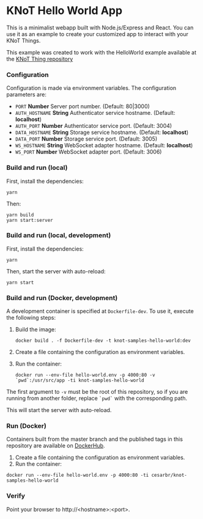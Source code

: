 # KNoT Hello World App

This is a minimalist webapp built with Node.js/Express and React.
You can use it as an example to create your customized app to interact with
your KNoT Things.

This example was created to work with the HelloWorld example available at the
[KNoT Thing repository](https://github.com/CESARBR/knot-thing-source/tree/master/examples/HelloWorld)


### Configuration

Configuration is made via environment variables. The configuration parameters are:

* `PORT` **Number** Server port number. (Default: 80|3000)
* `AUTH_HOSTNAME` **String** Authenticator service hostname. (Default: **localhost**)
* `AUTH_PORT` **Number** Authenticator service port. (Default: 3004)
* `DATA_HOSTNAME` **String** Storage service hostname. (Default: **localhost**)
* `DATA_PORT` **Number** Storage service port. (Default: 3005)
* `WS_HOSTNAME` **String** WebSocket adapter hostname. (Default: **localhost**)
* `WS_PORT` **Number** WebSocket adapter port. (Default: 3006)

### Build and run (local)

First, install the dependencies:

```
yarn
```

Then:

```
yarn build
yarn start:server
```

### Build and run (local, development)

First, install the dependencies:

```
yarn
```

Then, start the server with auto-reload:

```
yarn start
```

### Build and run (Docker, development)

A development container is specified at `Dockerfile-dev`. To use it, execute the following steps:

1. Build the image:

    ```
    docker build . -f Dockerfile-dev -t knot-samples-hello-world:dev
    ```

1. Create a file containing the configuration as environment variables.
1. Run the container:

    ```
    docker run --env-file hello-world.env -p 4000:80 -v `pwd`:/usr/src/app -ti knot-samples-hello-world
    ```

The first argument to `-v` must be the root of this repository, so if you are running from another folder, replace `` `pwd` `` with the corresponding path.

This will start the server with auto-reload.

### Run (Docker)

Containers built from the master branch and the published tags in this repository are available on [DockerHub](https://hub.docker.com/r/cesarbr/knot-samples-hello-world/).

1. Create a file containing the configuration as environment variables.
1. Run the container:

```
docker run --env-file hello-world.env -p 4000:80 -ti cesarbr/knot-samples-hello-world
```

### Verify

Point your browser to http://&lt;hostname&gt;:&lt;port&gt;.
